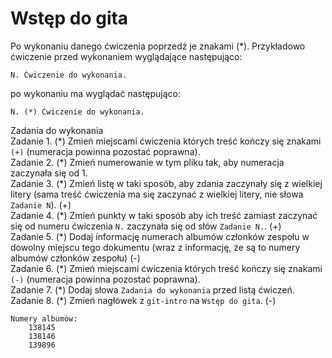 # Wstęp do gita

Po wykonaniu danego ćwiczenia poprzedź je znakami (*).
Przykładowo ćwiczenie przed wykonaniem wyglądające następująco:
```
N. Ćwiczenie do wykonania.
```
po wykonaniu ma wyglądać następująco:
```
N. (*) Ćwiczenie do wykonania.
```
Zadania do wykonania  
Zadanie 1. (\*) Zmień miejscami ćwiczenia których treść kończy się znakami `(+)` (numeracja powinna pozostać poprawna).  
Zadanie 2. (\*) Zmień numerowanie w tym pliku tak, aby numeracja zaczynała się od 1.  
Zadanie 3. (\*) Zmień listę w taki sposób, aby zdania zaczynały się z wielkiej litery (sama treść ćwiczenia ma się zaczynać z wielkiej litery, nie słowa `Zadanie N`). (+)  
Zadanie 4. (\*) Zmień punkty w taki sposób aby ich treść zamiast zaczynać się od numeru ćwiczenia `N.` zaczynała się od słów `Zadanie N.`. (+)  
Zadanie 5. (\*) Dodaj informację numerach albumów członków zespołu w dowolny miejscu tego dokumentu (wraz z informację, że są to numery albumów członków zespołu) (-)  
Zadanie 6. (\*) Zmień miejscami ćwiczenia których treść kończy się znakami `(-)` (numeracja powinna pozostać poprawna).  
Zadanie 7. (\*) Dodaj słowa `Zadania do wykonania` przed listą ćwiczeń.  
Zadanie 8. (\*) Zmień nagłówek z `git-intro` na `Wstęp do gita`. (-)

```
Numery albumów:  
    138145  
    138146  
    139896  
```